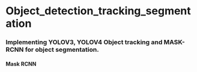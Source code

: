 # Object_detection_tracking_segmentation

### Implementing YOLOV3, YOLOV4 Object tracking and MASK-RCNN for object segmentation.

#### Mask RCNN 
